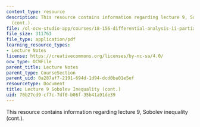 ```yaml
---
content_type: resource
description: This resource contains information regarding lecture 9, Sobolev inequality
  (cont.).
file: /ol-ocw-studio-app/courses/18-156-differential-analysis-ii-partial-differential-equations-and-fourier-analysis-spring-2016/76b27cd9cf7c7df0b06f35b41a91de39_MIT18_156S16_lec9.pdf
file_size: 311761
file_type: application/pdf
learning_resource_types:
- Lecture Notes
license: https://creativecommons.org/licenses/by-nc-sa/4.0/
ocw_type: OCWFile
parent_title: Lecture Notes
parent_type: CourseSection
parent_uid: 0a287af7-2191-694d-1d94-dcd0ba01e5ef
resourcetype: Document
title: Lecture 9 Sobolev Inequality (cont.)
uid: 76b27cd9-cf7c-7df0-b06f-35b41a91de39
---
```

This resource contains information regarding lecture 9, Sobolev inequality (cont.).